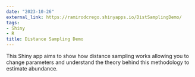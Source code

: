 ```yaml
---
date: "2023-10-26"
external_link: https://ramirodcrego.shinyapps.io/DistSamplingDemo/
tags:
- Shiny
- R
title: Distance Sampling Demo
---
```


This Shiny app aims to show how distance sampling works allowing you to change parameters and understand the theory behind this methodology to estimate abundance.

<!--more-->
